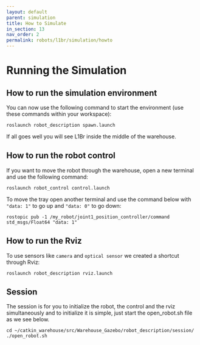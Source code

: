 ```yaml
---
layout: default
parent: simulation
title: How to Simulate
in_section: 13
nav_order: 2
permalink: robots/l1br/simulation/howto
---
```


# Running the Simulation

## How to run the simulation environment
You can now use the following command to start the environment (use these commands within your workspace):

``` 
roslaunch robot_description spawn.launch
```

If all goes well you will see L1Br inside the middle of the warehouse.

## How to run the robot control

If you want to move the robot through the warehouse, open a new terminal and use the following command:
```
roslaunch robot_control control.launch
```

To move the tray open another terminal and use the command below with `"data: 1"` to go up and `"data: 0"` to go down:

```
rostopic pub -1 /my_robot/joint1_position_controller/command std_msgs/Float64 "data: 1"
```

## How to run the Rviz
To use sensors like `camera` and `optical sensor` we created a shortcut through Rviz:

```
roslaunch robot_description rviz.launch
```

## Session
The session is for you to initialize the robot, the control and the rviz simultaneously and to initialize it is simple, just start the open_robot.sh file as we see below.

```
cd ~/catkin_warehouse/src/Warehouse_Gazebo/robot_description/session/
./open_robot.sh 
```